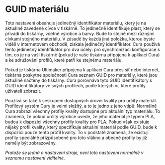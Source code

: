 GUID materiálu
====
Toto nastavení obsahuje jedinečný identifikátor materiálu, který je na aktuálně zavedené cívce v tiskárně. To jedinečně identifikuje plast, který se přivádí do tiskárny, včetně výrobce a barvy. Bude to stejné mezi různými cívkami stejného materiálu. V zásadě by každá jiná položka, kterou byste viděli v internetovém obchodě, získala jedinečný identifikátor. Cura používá tento jedinečný identifikátor pro dva účely: pro synchronizaci konfigurace s tím, co je na vaší tiskárně (pokud je vaše tiskárna připojena k aplikaci Cura) a ke sdružování profilů, které patří ke stejnému materiálu.

Pokud je tiskárna Ultimaker připojena k aplikaci Cura přes síť nebo internet, tiskárna poskytne společnosti Cura seznam GUID pro materiály, které jsou aktuálně načteny do tiskárny. Cura porovnává tyto GUID identifikátory s GUID identifikátory ve svých profilech, podle kterých ví, které profily uživateli zobrazit.

Používá se také k seskupení dostupných úrovní kvality pro určitý materiál. Profilový systém Cury je velmi složitý, a to je jedno z jeho vtipů: Normálně Cura zobrazí všechny profily kvality dostupné pro aktuální typ materiálu. To znamená, že pokud určitý výrobce uvede, že jeho materiál je typem PLA, budou k dispozici všechny profily kvality pro PLA. Pokud však existuje nějaký profil kvality, který specifikuje aktuální materiál podle GUID, bude k dispozici pouze tento profil kvality. To v podstatě znamená, že existují profily speciálně přizpůsobené pro toto vlákno a obecné profily by již neměly být zobrazovány.

*Protože se jedná o nastavení stroje, není toto nastavení normálně v seznamu nastavení viditelné.*